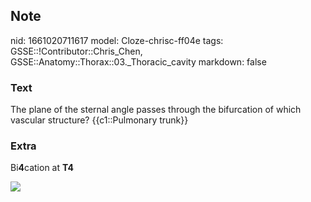 ## Note
nid: 1661020711617
model: Cloze-chrisc-ff04e
tags: GSSE::!Contributor::Chris_Chen, GSSE::Anatomy::Thorax::03._Thoracic_cavity
markdown: false

### Text
<div class='toggle'>
  The plane of the sternal angle passes through the bifurcation of
  which vascular structure? {{c1::Pulmonary trunk}}
</div>

### Extra
<p id="8f6a4263-5f31-480b-827a-b86115748f50" class="">
Bi<strong>4</strong>cation at <strong>T4</strong>
<p id="8f6a4263-5f31-480b-827a-b86115748f50" class=""><img src= 
"1364t.jpg">
